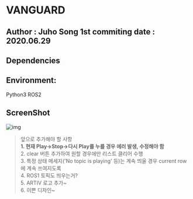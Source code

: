 # VANGUARD
Author : Juho Song
1st commiting date : 2020.06.29
---

## Dependencies
  
  
## Environment:
  Python3
  ROS2
  
  
  ## ScreenShot
  ![img](rostopic_viewer.png)   
  

> 앞으로 추가해야 할 사항   
> **1. 현재 Play->Stop->다시 Play를 누를 경우 에러 발생, 수정해야 함**   
> 2. clear 버튼 추가하여 원할 경우에만 리스트 클리어 수행   
> 3. 특정 상태 메세지('No topic is playing' 등)는 계속 띄울 경우 current row에 계속 쓰여지도록   
> 4. ROS1 토픽도 띄우는거?   
> 5. ARTIV 로고 추가~   
> 6. 이쁜 디자인~   

